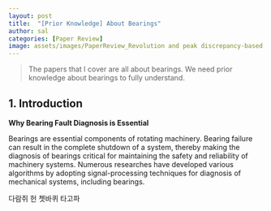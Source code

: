 ```yaml
---
layout: post
title:  "[Prior Knowledge] About Bearings"
author: sal
categories: [Paper Review]
image: assets/images/PaperReview_Revolution and peak discrepancy-based domain alignment method for bearing fault diagnosis under very low-speed conditions/VLS.jpg
---
```

> The papers that I cover are all about bearings. We need prior knowledge about bearings to fully understand.

## 1. Introduction

**Why Bearing Fault Diagnosis is Essential**

Bearings are essential components of rotating machinery. Bearing failure can result in the complete shutdown of a system, thereby making the diagnosis of bearings critical for maintaining the safety and reliability of machinery systems. Numerous researches have developed various algorithms by adopting signal-processing techniques for diagnosis of mechanical systems, including bearings.

다람쥐 헌 쳇바퀴 타고파




[SNU-HAI-LAB]: https://hai.snu.ac.kr